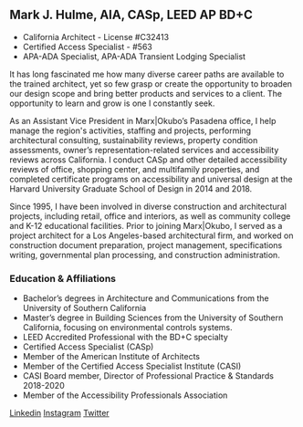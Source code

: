 ## Mark J. Hulme, AIA, CASp, LEED AP BD+C

* California Architect - License #C32413
* Certified Access Specialist - #563 
* APA-ADA Specialist, APA-ADA Transient Lodging Specialist 

It has long fascinated me how many diverse career paths are available to the trained architect, yet so few grasp or create the opportunity to broaden our design scope and bring better products and services to a client. The opportunity to learn and grow is one I constantly seek.

As an Assistant Vice President in Marx\|Okubo’s Pasadena office, I help manage the region's activities, staffing and projects, performing architectural consulting, sustainability reviews, property condition assessments, owner’s representation-related services and accessibility reviews across California. I conduct CASp and other detailed accessibility reviews of office, shopping center, and multifamily properties, and completed certificate programs on accessibility and universal design at the Harvard University Graduate School of Design in 2014 and 2018.

Since 1995, I have been involved in diverse construction and architectural projects, including retail, office and interiors, as well as community college and K-12 educational facilities. Prior to joining Marx\|Okubo, I served as a project architect for a Los Angeles-based architectural firm, and worked on construction document preparation, project management, specifications writing, governmental plan processing, and construction administration.  

### Education & Affiliations 

* Bachelor’s degrees in Architecture and Communications from the University of Southern California 
* Master’s degree in Building Sciences from the University of Southern California, focusing on environmental controls systems. 
* LEED Accredited Professional with the BD+C specialty
* Certified Access Specialist (CASp)
* Member of the American Institute of Architects 
* Member of the Certified Access Specialist Institute (CASI) 
* CASI Board member, Director of Professional Practice & Standards 2018-2020
* Member of the Accessibility Professionals Association

[Linkedin](http://linkedin.com/in/markjhulme "Linkedin") 
[Instagram](http://instagram.com/markjhulme "Instagram") 
[Twitter](https://twitter.com/archifilter "Archifilter")
